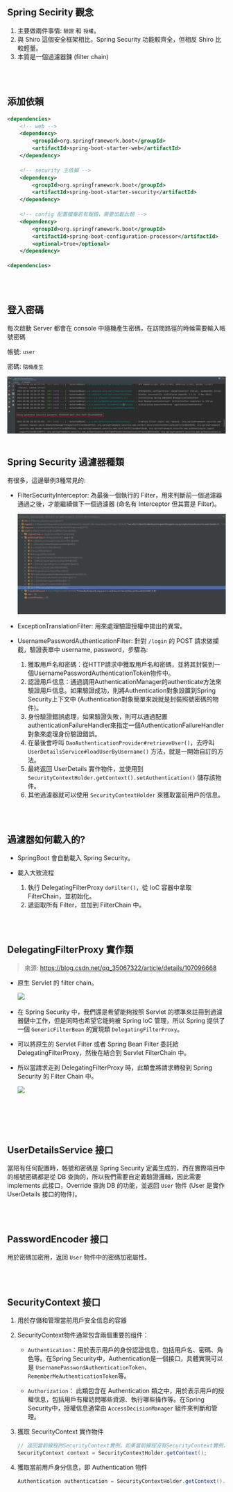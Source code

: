## Spring Secirity 觀念
1. 主要做兩件事情: `驗證` 和 `授權`。
2. 與 Shiro 這個安全框架相比，Spring Security 功能較齊全，但相反 Shiro 比較輕量。
3. 本質是一個過濾器鍊 (filter chain)

<br/>

<br/>

## 添加依賴
```xml
<dependencies>
    <!-- web -->
    <dependency>
        <groupId>org.springframework.boot</groupId>
        <artifactId>spring-boot-starter-web</artifactId>
    </dependency>

    <!-- security 主依賴 -->
    <dependency>
        <groupId>org.springframework.boot</groupId>
        <artifactId>spring-boot-starter-security</artifactId>
    </dependency>

    <!-- config 配置檔案若有報錯，需要加載此類 -->
    <dependency>
        <groupId>org.springframework.boot</groupId>
        <artifactId>spring-boot-configuration-processor</artifactId>
        <optional>true</optional>
    </dependency>

<dependencies>
```

<br/>

<br/>

## 登入密碼
每次啟動 Server 都會在 console 中隨機產生密碼，在訪問路徑的時候需要輸入帳號密碼

帳號: `user`

密碼: `隨機產生`

<img src="../../../_image/Snipaste_2023-03-08_20-25-58.png">

<br/>

<br/>

## Spring Security 過濾器種類
有很多，這邊舉例3種常見的: 

* FilterSecurityInterceptor: 為最後一個執行的 Filter，用來判斷前一個過濾器通過之後，才能繼續做下一個過濾器 (命名有 Interceptor 但其實是 Filter)。

    <img src="../../../_image/Snipaste_2023-03-12_20-44-00.png">


* ExceptionTranslationFilter: 用來處理驗證授權中拋出的異常。

* UsernamePasswordAuthenticationFilter: 針對 `/login` 的 POST 請求做攔截，驗證表單中 username, password，步驟為:

    1. 獲取用戶名和密碼：從HTTP請求中獲取用戶名和密碼，並將其封裝到一個UsernamePasswordAuthenticationToken物件中。
    2. 認證用戶信息：通過調用AuthenticationManager的authenticate方法來驗證用戶信息。如果驗證成功，則將Authentication對象設置到Spring Security上下文中 (Authentication對象簡單來說就是封裝照號密碼的物件)。
    3. 身份驗證錯誤處理，如果驗證失敗，則可以通過配置authenticationFailureHandler來指定一個AuthenticationFailureHandler對象來處理身份驗證錯誤。
    4. 在最後會呼叫 `DaoAuthenticationProvider#retrieveUser()`，去呼叫 `UserDetailsService#loadUserByUsername()` 方法，就是一開始自訂的方法。
    5. 最終返回 UserDetails 實作物件，並使用到 `SecurityContextHolder.getContext().setAuthentication()` 儲存該物件。
    6. 其他過濾器就可以使用 `SecurityContextHolder` 來獲取當前用戶的信息。

<br/>

<br/>

## 過濾器如何載入的?
* SpringBoot 會自動載入 Spring Security。

* 載入大致流程
    1. 執行 DelegatingFilterProxy `doFilter()`，從 IoC 容器中拿取 FilterChain，並初始化。
    2. 遞迴取所有 Filter，並加到 FilterChain 中。

<br/>

<br/>

## DelegatingFilterProxy 實作類

> 來源: https://blog.csdn.net/qq_35067322/article/details/107096668

* 原生 Servlet 的 filter chain。

    <img src="https://imgconvert.csdnimg.cn/aHR0cHM6Ly9tbWJpei5xcGljLmNuL3N6X21tYml6X3BuZy96dUY1c0pHUkRDdWZGeHQxbGVzTmljOEVyR0xoYVB6VVJ3aWJrUm1xU0lBeFVDcThhbzV0M0luakhFVGQ3c29wRFVCWVFrOGRQelVyM1RzVzZEa1VvRjhBLzY0MA?x-oss-process=image/format,png">

* 在 Spring Security 中，我們還是希望能夠按照 Servlet 的標準來註冊到過濾器鏈中工作，但是同時也希望它能夠被 Spring IoC 管理，所以 Spring 提供了一個 `GenericFilterBean` 的實現類 `DelegatingFilterProxy`。

* 可以將原生的 Servlet Filter 或者 Spring Bean Filter 委託給DelegatingFilterProxy，然後在結合到 Servlet FilterChain 中。

* 所以當請求走到 DelegatingFilterProxy 時，此類會將請求轉發到 Spring Security 的 Filter Chain 中。

    <img src="https://imgconvert.csdnimg.cn/aHR0cHM6Ly9tbWJpei5xcGljLmNuL3N6X21tYml6X3BuZy96dUY1c0pHUkRDdWZGeHQxbGVzTmljOEVyR0xoYVB6VVJpYXpOSTZiR1JPSTdMOGsxVXZlcmJhbHJmbjM0MG83aWNZd3owNG9ZR01nZVhIZVAwRGh6elRzZy82NDA?x-oss-process=image/format,png">

<br/>

<br/>

<br/>

<br/>

## UserDetailsService 接口
當陪有任何配置時，帳號和密碼是 Spring Security 定義生成的，而在實際項目中的帳號密碼都是從 DB 查詢的，所以我們需要自定義驗證邏輯，因此需要 implements 此接口，Override 查詢 DB 的功能，並返回 `User` 物件 (User 是實作 UserDetails 接口的物件)。  

<br/>

<br/>

## PasswordEncoder 接口
用於密碼加密用，返回 `User` 物件中的密碼加密屬性。

<br/>

<br/>

## SecurityContext 接口
1. 用於存儲和管理當前用戶安全信息的容器
2. SecurityContext物件通常包含兩個重要的组件：  

    * `Authentication`：用於表示用戶的身份認證信息，包括用戶名、密碼、角色等。在Spring Security中，Authentication是一個接口，具體實現可以是 `UsernamePasswordAuthenticationToken`、`RememberMeAuthenticationToken`等。

    * `Authorization`： 此類包含在 Authentication 類之中，用於表示用戶的授權信息，包括用戶有權訪問哪些資源、執行哪些操作等。在Spring Security中，授權信息通常由 `AccessDecisionManager` 組件來判斷和管理。

3. 獲取 SecurityContext 實作物件

    ```java
    // 返回當前線程的SecurityContext實例。如果當前線程沒有SecurityContext實例，則會創建一個新的實例並返回
    SecurityContext context = SecurityContextHolder.getContext();
    ```

4. 獲取當前用戶身分信息，即 Authentication 物件

    ```java
    Authentication authentication = SecurityContextHolder.getContext().getAuthentication();
    ```